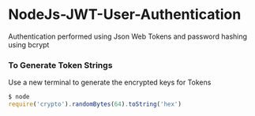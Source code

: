 # NodeJs-JWT-User-Authentication
 Authentication performed using Json Web Tokens and password hashing using bcrypt

### To Generate Token Strings

Use a new terminal to generate the encrypted keys for Tokens

```js
$ node
require('crypto').randomBytes(64).toString('hex')
```
